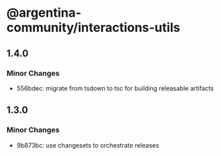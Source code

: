 # @argentina-community/interactions-utils

## 1.4.0

### Minor Changes

- 556bdec: migrate from tsdown to tsc for building releasable artifacts

## 1.3.0

### Minor Changes

- 9b873bc: use changesets to orchestrate releases
